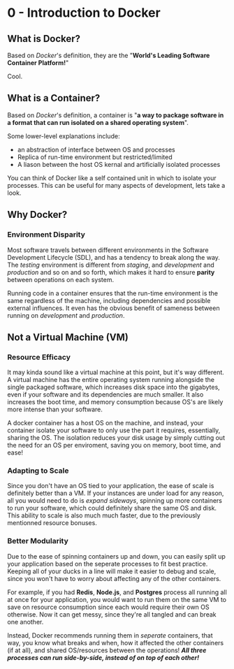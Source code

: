 # 0 - Introduction to Docker

## What is Docker?

Based on _Docker_'s definition, they are the "**World's Leading Software Container Platform!**"

Cool.

## What is a Container?

Based on _Docker_'s definition, a container is "**a way to package software in a format that can run isolated on a shared operating system**".

Some lower-level explanations include:

- an abstraction of interface between OS and processes
- Replica of run-time environment but restricted/limited
- A liason between the host OS kernal and artificially isolated processes

You can think of Docker like a self contained unit in which to isolate your processes. This can be useful for many aspects of development, lets take a look.

## Why Docker?

### Environment Disparity

Most software travels between different environments in the Software Development Lifecycle (SDL), and has a tendency to break along the way. The _testing_ environment is different from _staging_, and _development_ and _production_ and so on and so forth, which makes it hard to ensure **parity** between operations on each system.

Running code in a container ensures that the run-time environment is the same regardless of the machine, including dependencies and possible external influences. It even has the obvious benefit of sameness between running on _development_ and _production_.

## Not a Virtual Machine (VM)

### Resource Efficacy

It may kinda sound like a virtual machine at this point, but it's way different. A virtual machine has the entire operating system running alongside the single packaged software, which increases disk space into the gigabytes, even if your software and its dependencies are much smaller. It also increases the boot time, and memory consumption because OS's are likely more intense than your software.

A docker container has a host OS on the machine, and instead, your container isolate your software to only use the part it requires, essentially, sharing the OS. The isolation reduces your disk usage by simply cutting out the need for an OS per enviroment, saving you on memory, boot time, and ease!

### Adapting to Scale

Since you don't have an OS tied to your application, the ease of scale is definitely better than a VM. If your instances are under load for any reason, all you would need to do is _expand sideways_, spinning up more containers to run your software, which could definitely share the same OS and disk. This ability to scale is also much much faster, due to the previously mentionned resource bonuses.

### Better Modularity

Due to the ease of spinning containers up and down, you can easily split up your application based on the seperate processes to fit best practice. Keeping all of your ducks in a line will make it easier to debug and scale, since you won't have to worry about affecting any of the other containers.

For example, if you had **Redis**, **Node.js**, and **Postgres** process all running all at once for your application, you would want to run them on the same VM to save on resource consumption since each would require their own OS otherwise. Now it can get messy, since they're all tangled and can break one another.

Instead, Docker recommends running them in _seperate_ containers, that way, you know what breaks and when, how it affected the other containers (if at all), and shared OS/resources between the operations! **_All three processes can run side-by-side, instead of on top of each other!_**
